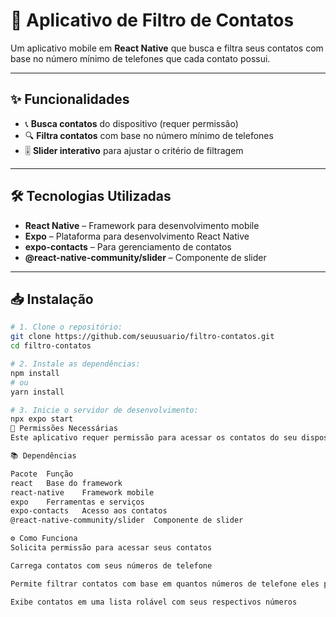 # 📱 Aplicativo de Filtro de Contatos

Um aplicativo mobile em **React Native** que busca e filtra seus contatos com base no número mínimo de telefones que cada contato possui.

---

## ✨ Funcionalidades

- 📞 **Busca contatos** do dispositivo (requer permissão)
- 🔍 **Filtra contatos** com base no número mínimo de telefones
- 🎚️ **Slider interativo** para ajustar o critério de filtragem

---

## 🛠️ Tecnologias Utilizadas

- **React Native** – Framework para desenvolvimento mobile
- **Expo** – Plataforma para desenvolvimento React Native
- **expo-contacts** – Para gerenciamento de contatos
- **@react-native-community/slider** – Componente de slider

---

## 📥 Instalação

```bash
# 1. Clone o repositório:
git clone https://github.com/seuusuario/filtro-contatos.git
cd filtro-contatos

# 2. Instale as dependências:
npm install
# ou
yarn install

# 3. Inicie o servidor de desenvolvimento:
npx expo start
🔐 Permissões Necessárias
Este aplicativo requer permissão para acessar os contatos do seu dispositivo. O app solicitará essa permissão ao ser iniciado pela primeira vez.

📚 Dependências

Pacote	Função
react	Base do framework
react-native	Framework mobile
expo	Ferramentas e serviços
expo-contacts	Acesso aos contatos
@react-native-community/slider	Componente de slider

⚙️ Como Funciona
Solicita permissão para acessar seus contatos

Carrega contatos com seus números de telefone

Permite filtrar contatos com base em quantos números de telefone eles possuem (mínimo 1, máximo 5)

Exibe contatos em uma lista rolável com seus respectivos números



